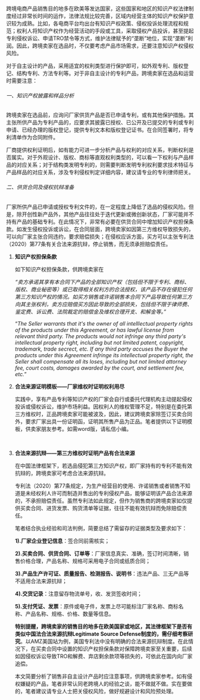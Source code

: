 # 

跨境电商产品销售目的地多在欧美等发达国家，这些国家和地区的知识产权法律制度经过非常长时间的运作，法律法规比较完善，区域内经营主体的知识产权保护意识较为成熟。比如，各电商平台均出台有知识产权政策、侵权投诉处理流程和规范；权利人将知识产权作为经营活动的手段或工具，采取侵权产品投诉，甚至提起专利侵权诉讼、申请TRO禁令等方式，维护法律赋予的“垄断”地位，实现“垄断”利润。因此，跨境卖家在选品时，不仅要考虑产品市场需求，还要注意知识产权侵权风险。

对于自主设计的产品，采用适宜的权利类型进行保护即可，如外观专利、版权登记、结构专利、方法专利等。对于非自主设计的专利产品，跨境卖家在选品和运营时需要注意：

###### 一、知识产权披露和样品分析

跨境卖家在选品前，应询问厂家供货产品是否已申请专利，或有其他保护措施。其主张所供产品为专利产品的，应要求其披露已授权、已公开及已提交的专利或专利申请、已经办理的版权登记，提供专利文本和版权登记证书。在合同签署时，将专利清单作为合同附件。

厂商提供权利证明后，如有能力可进一步分析产品与权利的对应关系，判断权利是否属实。对于外观设计、版权、商标等直观权利类型的，可以看一下权利与产品样品的对应关系；对于结构类发明专利的，则需要判断发明专利权利要求技术特征与产品样品的对应关系，涉及专利侵权判定详细内容，建议请专业的专利律师把关。

###### 二、供货合同及侵权抗辩准备

厂家所供产品已申请或授权专利文件的，在一定程度上降低了选品的侵权风险。但是，除开创性新产品外，其他产品往往处于迭代更新或微创新状态，厂家可能并不持有产品的基础专利。在此情况下，非常有必要在供货合同中增加知识产权担保条款。如发生侵权投诉或诉讼，在合同层面，跨境卖家如因第三方维权导致损失的，可以向厂家主张合同违约，要求赔偿损失；在侵权应诉方面，买方可以主张专利法（2020）第77条有关合法来源抗辩，停止销售，而无须承担赔偿责任。

1. **知识产权担保条款**
   
   如下知识产权担保条款，供跨境卖家在
   
   *“卖方承诺其享有本合同下产品的全部知识产权（包括但不限于专利、商标、版权、商业秘密等）或已取得相关权利方的合法授权，该产品不存在侵犯任何第三方知识产权的情况。如买方销售或许诺销售本合同下产品导致任何第三方向其主张权利，卖方应赔偿买方因此导致的全部损失，包括但不限于律师费、鉴定费、诉讼费、法院裁定的赔偿金及维权合理开支、和解金等。”*
   
   “*The Seller warrants that it's the owner of all intelllectual property rights of the products under this Agreement, or has lawful license from relevant third party. The products would not infringe any third party's intellectual property right, including but not limited patent, copyright, trademark, trade secrect, etc. If any third party accuses the Buyer the products under this Agreement infringe its intellectual property right, the Seller shall compensate all its loses, including but not limited attorney fee, court costs, damages awarded by the court, and settlement fee, etc.*”

2. **合法来源证明模板——厂家维权时证明权利用尽**
   
   实践中，享有产品专利等知识产权的厂家会自行或委托代理机构主动提起侵权投诉或侵权诉讼，维护市场利益。因权利人的维权管理不足，特别是在委托第三方维权时，正品跨境卖家可能被波及，因此，建议跨境卖家除签订买卖合同外，要求厂家出具一份证明函，证明其所售产品为正品。笔者提供以下证明模板，供卖家朋友参考。如需word版，请私信小编。
   
   <img src="file:///C:/Users/zhoul/AppData/Roaming/marktext/images/2024-07-23-16-14-42-1721722476649.png" title="" alt="" data-align="center">
   
   <img src="file:///C:/Users/zhoul/AppData/Roaming/marktext/images/2024-07-23-16-15-31-1721722523305.png" title="" alt="" data-align="center">

3. **合法来源抗辩——第三方维权时证明产品有合法来源**
   
   在中国法律框架下，若选品侵犯第三方知识产权，即厂家持有的专利不能有效抗辩的，跨境卖家可考虑合法来源抗辩。
   
   专利法（2020）第77条规定，为生产经营目的使用、许诺销售或者销售不知道是未经权利人许可而制造并售出的专利侵权产品，能够证明该产品合法来源的，不承担赔偿责任。虽然专利法如此规定，但作为销售商的跨境卖家如仅提供买卖合同、进货发票、购货清单等证据，往往不能有效抗辩而免除赔偿责任。
   
   笔者结合执业经验和司法判例，简要总结了需留存的证据类型及要求如下：
   
   **1).厂家企业登记信息**：签合同前需核实；
   
   **2).买卖合同、供货合同、订单等**：厂家信息真实、准确，签订时间清晰，销售价格合理，产品名称、规格可采用电子合同或纸质合同；
   
   **3).产品生产许可证、质量报告、检测报告、说明书**：违法产品、三无产品等不适用合法来源抗辩；
   
   **4).交货记录**：注意留存物流单号，收、发货签收时间；
   
   **5).支付凭证、发票**：原件或电子件，发票上尽可能标注厂家名称、商标名称、产品名称、规格、价格、数量等信息。
   
   **特别提醒，跨境卖家的销售目的地多在欧美国家或地区，其法律框架下是否有类似中国法合法来源抗辩Legitimate Source Defense制度的，需仔细考察研究**。以AMZ美国站为例，美国专利法中没有明确的合法来源抗辩制度。在此情况下，在买卖合同中设置的知识产权担保条款对保障跨境卖家至关重要，后续如因侵权诉讼导致TRO和解费、弃店剩余款项等损失的，可依此在国内向厂家追偿。
   
   本文简要分析了销售非自主设计产品时应注意事项，供跨境卖家参考。如有侵权嫌疑的产品，笔者非常认同老跨境人的经验之谈，能不做就不做。实在要做的，笔者建议请专业人士把关侵权风险，做好规避设计和风险预处理。

